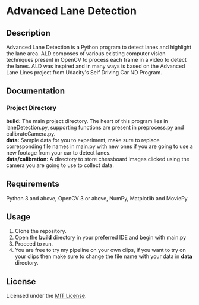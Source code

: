 # Advanced Lane Detection

## Description
Advanced Lane Detection is a Python program to detect lanes and highlight the lane area. ALD composes of various existing computer vision techniques present in OpenCV to process each frame in a video to detect the lanes. ALD was inspired and in many ways is based on the Advanced Lane Lines project from Udacity's Self Driving Car ND Program. 

## Documentation
### Project Directory
**build:** The main project directory. The heart of this program lies in laneDetection.py, supporting functions are present in preprocess.py and calibrateCamera.py. <br/>
**data:** Sample data for you to experiment, make sure to replace corresponding file names in main.py with new ones if you are going to use a new footage from your car to detect lanes. <br/>
**data/calibration:** A directory to store chessboard images clicked using the camera you are going to use to collect data.

## Requirements
Python 3 and above, OpenCV 3 or above, NumPy, Matplotlib and MoviePy

## Usage
1. Clone the repository.
2. Open the **build** directory in your preferred IDE and begin with main.py
3. Proceed to run.
4. You are free to try my pipeline on your own clips, if you want to try on your clips then make sure to change the file name with your data in **data** directory.

## License
Licensed under the [MIT License](https://github.com/KushalBKusram/AdvancedLaneDetection/blob/master/LICENSE).
